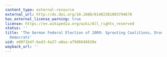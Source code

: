 ```yaml
---
content_type: external-resource
external_url: http://dx.doi.org/10.1080/01402381003794670
has_external_license_warning: true
license: https://en.wikipedia.org/wiki/All_rights_reserved
status: ''
title: 'The German Federal Election of 2009: Sprouting Coalitions, Drooping Social
  Democrats'
uid: e00f1b4f-bed3-4a27-a8ea-a79d6646639e
wayback_url: ''
---
```

